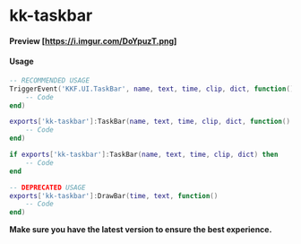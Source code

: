# kk-taskbar

#### Preview [https://i.imgur.com/DoYpuzT.png]

#### Usage

```lua
-- RECOMMENDED USAGE
TriggerEvent('KKF.UI.TaskBar', name, text, time, clip, dict, function()
    -- Code
end)

exports['kk-taskbar']:TaskBar(name, text, time, clip, dict, function()
    -- Code
end)

if exports['kk-taskbar']:TaskBar(name, text, time, clip, dict) then
    -- Code
end

-- DEPRECATED USAGE
exports['kk-taskbar']:DrawBar(time, text, function()
    -- Code
end)
```

**Make sure you have the latest version to ensure the best experience.**
